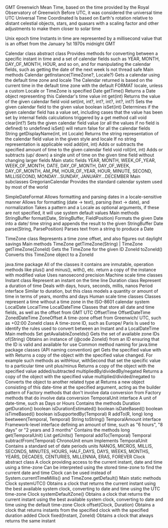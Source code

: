 GMT
  Greenwich Mean Time, based on the time provided by the Royal Observatory of Greenwich
  Before UTC, it was considered the universal time
UTC
  Universal Time Coordinated
  Is based on Earth's rotation relative to distant celestial objects, stars, and quasars
    with a scaling factor and other adjustments to make them closer to solar time

Unix epoch time
  Instants in time are represented by a millisecond value that is an offset from the 
    January 1st 1970s midnight GMT

Calendar class abstract class 
  Provides methods for converting between a specific instant in time and a 
    set of calendar fields such as YEAR, MONTH, DAY_OF_MONTH, HOUR, and so on, and 
    for manipulating the calendar fields, such as getting the date of the next week
  Is not thread safe
  Main methods
    Calendar getInstance(TimeZone?, Locale?)
      Gets a calendar using the default time zone and locale
      The Calendar returned is based on the current time in the default time zone with the default FORMAT locale,
        unless a custom Locale or TimeZone is specified
    Date getTime()
      Returns a Date object representing this Calendar's time value
    int get(int)
      Returns the value of the given calendar field
    void set(int, int?, int?, int?, int?, int?)
      Sets the given calendar field to the given value
    boolean isSet(int)
      Determines if the given calendar field has a value set, 
        including cases that the value has been set by internal fields calculations triggered by a get method call
    void clear(int?)
      Sets the given calendar field value (or all the values if no field is defined) to undefined
      isSet() will return false for all the calendar fields
    String getDisplayName(int, int Locale)
      Returns the string representation of the calendar field value in the given style and locale
      If no string representation is applicable
    void add(int, int)
      Adds or subtracts the specified amount of time to the given calendar field
    void roll(int, int)
      Adds or subtracts (up/ down) a single unit of time on the given time field without changing larger fields
  Main static fields
    YEAR, MONTH, WEEK_OF_YEAR, WEEK_OF_MONTH, DATE, DAY_OF_MONTH, DAY_OF_WEEK, DAY_OF_MONTH, AM_PM, HOUR_OF_YEAR, 
    HOUR, MINUTE, SECOND, MILLISECOND, MONDAY...SUNDAY, JANUARY...DECEMBER
  Main subclasses
    GregorianCalendar
      Provides the standard calendar system used by most of the world

SimpleDateFormat
  Allows formatting and parsing dates in a locale-sensitive manner
  Allows for formatting (date → text), parsing (text → date), and normalization
  Takes a pattern and a Locale as optional arguments, if these are not specified, it will use system default values
  Main methods
    StringBuffer format(Date, StringBuffer, FieldPosition)
      Formats the given Date into a date/ time string and appends the result to the given StringBuffer
    Date parse(String, ParsePosition)
      Parses text from a string to produce a Date

TimeZone class
  Represents a time zone offset, and also figures out daylight savings
  Main methods
    TimeZone getTimeZone(String) | TimeZone getTimeZone(ZoneId)
      Gets the TimeZone for the given ID
    ZoneId toZoneId()
      Converts this TimeZone object to a ZoneId

java.time package
  All of the classes it contains are inmutable,
    operation methods like plus() and minus(), with(), etc. return a copy of the instance with modified value
  Uses nanosecond precision
  Machine scale time classes
    Instant class
      Represent an instant on the time line
    Duration class
      Represent a duration of time
      Deals with days, hours, seconds, millis, nanos
    Period interface
      Similar to duration, but this class models a quantity or amount of time in terms of years, months and days
  Human scale time classes
    Classes represent a time without a time zone in the ISO-8601 calendar system
      LocalDate
      LocalTime
      LocalDateTime
    Classes that store all date and time fields, as well as the offset from GMT UTC
      OffsetTime
      OffsetDateTime
      ZonedDateTime
    ZoneOffset
      A time-zone offset from Greenwich/ UTC, such as +02:00
    ZoneId class
      A time-zone ID, such as Europe/ Paris
      Is used to identify the rules used to convert between an Instant and a LocalDateTime
      Main methods
        Set<String> getAvailableZoneIds()
          Gets the set of available zone IDs
        of(String)
          Obtains an instance of {@code ZoneId} from an ID ensuring that the ID is valid and available for use
  Common method naming for java.time package classes (API naming convention)
    get
      Gets the specified value with
    with
      Returns a copy of the object with the specified value changed. 
        For example such methods as withHour, withSecond that set the specific value to a particular time unit
    plus/minus
      Returns a copy of the object with the specified value added/subtracted
    multipliedBy/dividedBy/negated
      Returns a copy of the object with the specified value multiplied/divided/negated
    to
      Converts the object to another related type
    at
      Returns a new object consisting of this date-time at the specified argument, acting as the builder pattern
    of 
      Factory methods that don't involve data conversion
    from
      Factory methods that do involve data conversion
  TemporalUnit interface
    A unit of date-time, such as Days or Hours
    Contains the methods
      Duration getDuration()
      boolean isDurationEstimated()
      boolean isDateBased()
      boolean isTimeBased()
      boolean isSupportedBy(Temporal)
      <R extends Temporal> R addTo(R, long)
      long beetween(Temporal, Temporal)
      String toString()
  TemporalAmount interface
    Framework-level interface defining an amount of time, such as "6 hours", "8 days" or "2 years and 3 months"
    Contains the methods
      long get(TemporalUnit)
      List<TemporalUnit> getUnits()
      Temporal addTo(Temporal)
      Temporal subtractFrom(Temporal)
  ChronoUnit enum
    Implements TemporalUnit
    Contains a standard set of date periods units
      NANOS, MICROS, MILLIS, SECONDS, MINUTES, HOURS, HALF_DAYS, DAYS, WEEKS, 
      MONTHS, YEARS, DECADES, CENTURIES, MILLENNIA, ERAS, FOREVER
  Clock abstract class
    A clock providing access to the current instant, date and time using a time-zone
    Can be interpreted using the stored time-zone to find the current date and time
      Clock can be used instead of System.currentTimeMillis() and TimeZone.getDefault()
    Main static methods
      Clock systemUTC()
        Obtains a clock that returns the current instant using the best available system clock, 
          converting to date and time using the UTC time-zone
      Clock systemDefaultZone()
        Obtains a clock that returns the current instant using the best available system clock, 
          converting to date and time using the default time-zone
      Clock offset(Clock, Duration)
        Obtains a clock that returns instants from the specified clock with the specified duration added
      Clock fixed(Instant, ZoneId)
        Obtains a clock that always returns the same instant